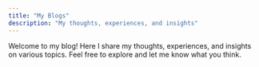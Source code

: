```yaml
---
title: "My Blogs"
description: "My thoughts, experiences, and insights"
---
```




Welcome to my blog! Here I share my thoughts, experiences, and insights on various topics. Feel free to explore and let me know what you think.


